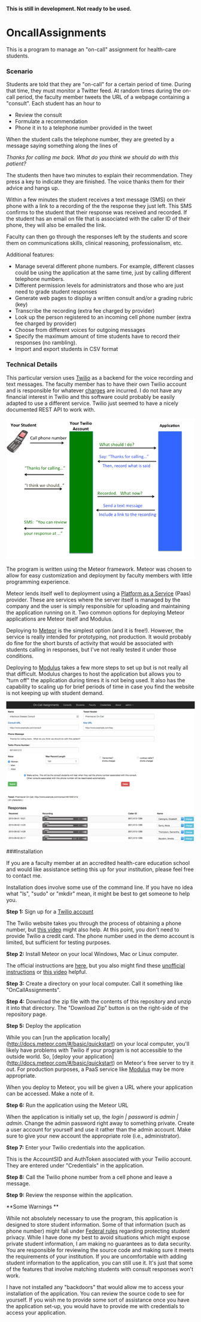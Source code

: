 **This is still in development.  Not ready to be used.**


# OncallAssignments
This is a program to manage an "on-call" assignment for health-care students.

### Scenario
Students are told that they are "on-call" for a certain period of time.  During that time, they must monitor a Twitter feed.  At random times during the on-call period, the faculty member tweets the URL of a webpage containing a "consult".  Each student has an hour to 
- Review the consult
- Formulate a recommendation 
- Phone it in to a telephone number provided in the tweet

When the student calls the telephone number, they are greeted by a message saying something along the lines of 
 
_Thanks for calling me back.  What do you think we should do with this patient?_
 
The students then have two minutes to explain their recommendation.  They press a key to indicate they are finished.   The voice thanks them for their advice and hangs up.

Within a few minutes the student receives a text message (SMS) on their phone with a link to a recording of the the response they just left.  This SMS confirms to the student that their response was received and recorded.  If the student has an email on file that is associated with the caller ID of their phone, they will also be emailed the link.

Faculty can then go through the responses left by the students and score them on communications skills, clinical reasoning, professionalism, etc.

Additional features:
- Manage several different phone numbers.  For example, different classes could be using the application at the same time, just by calling different telephone numbers.
- Different permission levels for administrators and those who are just need to grade student responses
- Generate web pages to display a written consult and/or a grading rubric (key)
-  Transcribe the recording (extra fee charged by provider)
-  Look up the person registered to an incoming cell phone number (extra fee charged by provider)
-  Choose from different voices for outgoing messages
-  Specify the maximum amount of time students have to record their responses (no rambling).
-  Import and export students in CSV format






### Technical Details

This particular version uses [Twilio](http://www.Twilio.com) as a backend for the voice recording and text messages.   The faculty member has to have their own Twilio account and is responsible for whatever [charges](https://www.twilio.com/pricing) are incurred.   I do not have any financial interest in Twilio and this software could probably be easily adapted to use a different service.   Twilio just seemed to have a nicely documented REST API to work with.

![](https://github.com/gtheilman/OncallAssignments/blob/master/media/Process.png)
 
The program is written using the Meteor framework.   Meteor was chosen to allow for easy customization and deployment by faculty members with little programming experience.   

Meteor lends itself well to deployment using a [Platform as a Service](https://en.wikipedia.org/wiki/Platform_as_a_service) (Paas) provider.  These are services where the server itself is managed by the company and the user is simply responsible for uploading and maintaining the application running on it.  Two common options for deploying Meteor applications are Meteor itself and Modulus.

Deploying to [Meteor](https://www.meteor.com/try/6)   is the simplest option (and it is free!).  However, the service is really intended for prototyping, not production.  It would probably do fine for the short bursts of activity that would be associated with students calling in responses, but I've not really tested it under those conditions.

Deploying to [Modulus](http://help.modulus.io/customer/portal/articles/1647770-using-meteor-with-modulus) takes a few more steps to set up but is not really all that difficult.  Modulus charges to host the application but allows you to "turn off" the application during times it is not being used.  It also has the capability to scaling up for brief periods of time in case you find the website is not keeping up with student demand.

![ScreenShot.png](https://github.com/gtheilman/OncallAssignments/blob/master/media/ScreenShot.png)
 
###Installation

If you are a faculty member at an accredited health-care education school and would like assistance setting this up for your institution, please feel free to contact me.   

Installation does involve some use of the command line.  If you have no idea what "ls", "sudo" or "mkdir" mean, it might be best to get someone to help you.

**Step 1:**  Sign up for a [Twilio account](https://www.twilio.com/)

The Twilio website takes you through the process of obtaining a phone number, but [this video](https://www.youtube.com/watch?v=MR5sAZUlx_0) might also help.  At this point, you don't need to provide Twilio a credit card.  The phone number used in the demo account is limited, but sufficient for testing purposes.

**Step 2:** Install Meteor on your local Windows, Mac or Linux computer.

The official instructions are [here](https://www.meteor.com/install), but you also might find these [unofficial instructions](http://meteortips.com/first-meteor-tutorial/getting-started/) or [this video](https://youtu.be/9EsDHeI327s) helpful.

**Step 3:**  Create a directory on your local computer.  Call it something like "OnCallAssignments".

**Step 4:**  Download the zip file with the contents of this repository and unzip it into that directory. 
The "Download Zip" button is on the right-side of the repository page.  

**Step 5:**  Deploy the application

While you can [run the application locally] (http://docs.meteor.com/#/basic/quickstart) on your local computer, you'll likely have problems with Twilio if your program is not accessible to the outside world.   So, [deploy your application]  (http://docs.meteor.com/#/basic/quickstart)  on Meteor's free server to try it out.  For production purposes, a PaaS service like [Modulus](http://help.modulus.io/customer/portal/articles/1647770-using-meteor-with-modulus) may be more appropriate.

When you deploy to Meteor, you will be given a URL where your application can be accessed.  Make a note of it.

**Step 6:** Run the application using the Meteor URL  

When the application is initially set up, the _login | password_  is _admin | admin_.   Change the admin password right away to something private.   Create a user account for yourself and use it rather than the admin account.  Make sure to give your new account the appropriate role (i.e., administrator).

**Step 7:**  Enter your Twilio credentials into the application.

This is the AccountSID and AuthToken associated with your Twilio account.   They are entered under "Credentials" in the application.

**Step 8:**  Call the Twilio phone number from a cell phone and leave a message.

**Step 9:**  Review the response within the application.






**Some Warnings **

While not absolutely necessary to use the program, this application is designed to store  student information.  Some of that information (such as phone number) might fall under  [Federal rules](http://www2.ed.gov/policy/gen/guid/fpco/ferpa/index.html) regarding  protecting student privacy.   While I have done my best to avoid situations which might expose private student information, I am making no guarantees as to data security.  You are responsible for reviewing the source code and making sure it meets the requirements of your institution.   If you are uncomfortable with adding student information to the application, you can still use it.   It's just that some of the features that involve matching students with consult responses won't work.

I have not installed any "backdoors" that would allow me to access your installation of the application.   You can review the source code to see for yourself.   If you wish me to provide some sort of assistance once you have the application set-up, you would have to provide me with credentials to access your application.
